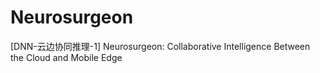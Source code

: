 # Neurosurgeon
[DNN-云边协同推理-1] Neurosurgeon: Collaborative Intelligence Between the Cloud and Mobile Edge

